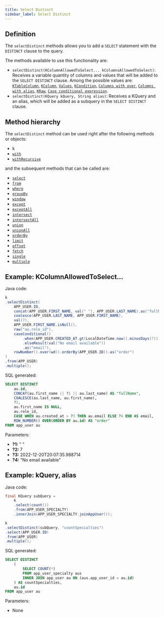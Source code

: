 ```yaml
---
title: Select Distinct
sidebar_label: Select Distinct
---
```


## Definition

The `selectDistinct` methods allows you to add a `SELECT` statement with the `DISTINCT` clause to the query.

The methods available to use this functionality are:

- `selectDistinct(KColumnAllowedToSelect... kColumnsAllowedToSelect)`: Receives a variable quantity of columns and values that will be added to the `SELECT DISTINCT` clause. Among the possible values are: [`KTableColumn`](/docs/select-statement/clauses/select/introduction#1-ktablecolumn), [`KColumn`](/docs/select-statement/clauses/select/introduction#2-kcolumn), [`Values`](/docs/select-statement/clauses/select/introduction#3-values), [`KCondition`](/docs/select-statement/clauses/select/introduction#4-kcondition), [`Columns with over`](/docs/select-statement/clauses/select/introduction#5-columns-with-over), [`Columns with alias`](/docs/select-statement/clauses/select/introduction#5-columns-with-alias), [`KRaw`](/docs/select-statement/clauses/select/introduction#7-kraw), [`Case conditional expression`](/docs/select-statement/clauses/select/introduction#7-case-conditional-expression).
- `selectDistinct(KQuery kQuery, String alias)`: Receives a KQuery and an alias, which will be added as a subquery in the `SELECT DISTINCT` clause.

## Method hierarchy

The `selectDistinct` method can be used right after the following methods or objects:

- k
- [`with`](/docs/select-statement/clauses/with)
- [`withRecursive`](/docs/select-statement/clauses/with)

and the subsequent methods that can be called are:

- [`select`](/docs/select-statement/clauses/select/)
- [`from`](/docs/select-statement/clauses/select/)
- [`where`](/docs/select-statement/clauses/select/)
- [`groupBy`](/docs/select-statement/clauses/select/)
- [`window`](/docs/select-statement/clauses/select/)
- [`except`](/docs/select-statement/clauses/select/)
- [`exceptAll`](/docs/select-statement/clauses/select/)
- [`intersect`](/docs/select-statement/clauses/select/)
- [`intersectAll`](/docs/select-statement/clauses/select/)
- [`union`](/docs/select-statement/clauses/select/)
- [`unionAll`](/docs/select-statement/clauses/select/)
- [`orderBy`](/docs/select-statement/clauses/select/)
- [`limit`](/docs/select-statement/clauses/select/)
- [`offset`](/docs/select-statement/clauses/select/)
- [`fetch`](/docs/select-statement/clauses/select/)
- [`single`](/docs/select-statement/clauses/select/)
- [`multiple`](/docs/select-statement/clauses/select/)

## Example: KColumnAllowedToSelect...

Java code:

```java
k
.selectDistinct(
    APP_USER.ID,
    concat(APP_USER.FIRST_NAME, val(" "), APP_USER.LAST_NAME).as("fullName"),
    coalesce(APP_USER.LAST_NAME, APP_USER.FIRST_NAME),
    val(7),
    APP_USER.FIRST_NAME.isNull(),
    raw("au.role_id"),
    caseConditional()
        .when(APP_USER.CREATED_AT.gt(LocalDateTime.now().minusDays(7))).then(APP_USER.EMAIL)
        .elseResult(val("No email available"))
        .as("email"),
    rowNumber().over(wd().orderBy(APP_USER.ID)).as("order")
)
.from(APP_USER)
.multiple();
```

SQL generated:

```sql showLineNumbers
SELECT DISTINCT
    au.id,
    CONCAT(au.first_name || ?1 || au.last_name) AS "fullName",
    COALESCE(au.last_name, au.first_name),
    ?2,
    au.first_name IS NULL,
    au.role_id,
    CASE WHEN au.created_at > ?3 THEN au.email ELSE ?4 END AS email,
    ROW_NUMBER() OVER(ORDER BY au.id) AS "order"
FROM app_user au
```

Parameters:

- **?1:** " "
- **?2:** 7
- **?3:** 2022-12-20T20:07:35.988714
- **?4:** "No email available"

## Example: kQuery, alias

Java code:

```java
final KQuery subQuery =
    k
    .select(count())
    .from(APP_USER_SPECIALTY)
    .innerJoin(APP_USER_SPECIALTY.joinAppUser());

k
.selectDistinct(subQuery, "countSpecialties")
.select(APP_USER.ID)
.from(APP_USER)
.multiple();
```

SQL generated:

```sql showLineNumbers
SELECT DISTINCT
    (
        SELECT COUNT(*)
        FROM app_user_specialty aus
        INNER JOIN app_user au ON (aus.app_user_id = au.id)
    ) AS countSpecialties,
    au.id
FROM app_user au
```

Parameters:

- None